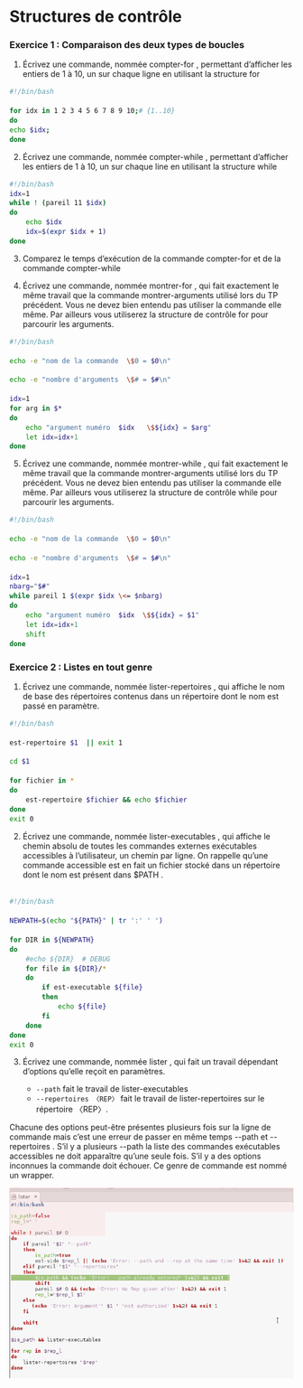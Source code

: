 # Structures de contrôle

### Exercice 1 : Comparaison des deux types de boucles

1. Écrivez une commande, nommée compter-for , permettant d’afficher les entiers de 1 à 10, un sur chaque ligne en utilisant la structure for
```bash
#!/bin/bash

for idx in 1 2 3 4 5 6 7 8 9 10;# {1..10}
do
echo $idx;
done
```
2. Écrivez une commande, nommée compter-while , permettant d’afficher les entiers de 1 à 10, un sur chaque line en utilisant la structure while

```bash
#!/bin/bash
idx=1
while ! (pareil 11 $idx)
do
    echo $idx
    idx=$(expr $idx + 1)
done
```

3. Comparez le temps d’exécution de la commande compter-for et de la commande compter-while


4. Écrivez une commande, nommée montrer-for , qui fait exactement le même travail que la commande montrer-arguments utilisé lors du TP précédent. Vous ne devez bien entendu pas utiliser la commande elle même. Par ailleurs vous utiliserez la structure de contrôle for pour parcourir les arguments.

```bash
#!/bin/bash

echo -e "nom de la commande  \$0 = $0\n"

echo -e "nombre d'arguments  \$# = $#\n"

idx=1
for arg in $*
do
    echo "argument numéro  $idx   \$${idx} = $arg"
    let idx=idx+1
done
```

5. Écrivez une commande, nommée montrer-while , qui fait exactement le même travail que la commande montrer-arguments utilisé lors du TP précédent. Vous ne devez bien entendu pas utiliser la commande elle même. Par ailleurs vous utiliserez la structure de contrôle while pour parcourir les arguments.


```bash
#!/bin/bash

echo -e "nom de la commande  \$0 = $0\n"

echo -e "nombre d'arguments  \$# = $#\n"

idx=1
nbarg="$#"
while pareil 1 $(expr $idx \<= $nbarg)
do
    echo "argument numéro  $idx  \$${idx} = $1"
    let idx=idx+1
    shift
done
```

### Exercice 2 : Listes en tout genre

1. Écrivez une commande, nommée lister-repertoires , qui affiche le nom de base des répertoires contenus dans un répertoire dont le nom est passé en paramètre.

```bash
#!/bin/bash

est-repertoire $1  || exit 1

cd $1

for fichier in *
do
    est-repertoire $fichier && echo $fichier
done
exit 0
```

2. Écrivez une commande, nommée lister-executables , qui affiche le chemin absolu de toutes les commandes externes exécutables accessibles à l’utilisateur, un chemin par ligne. On rappelle qu’une commande accessible est en fait un fichier stocké dans un répertoire dont le nom est présent dans $PATH .


```bash

#!/bin/bash

NEWPATH=$(echo "${PATH}" | tr ':' ' ')

for DIR in ${NEWPATH}
do
    #echo ${DIR}  # DEBUG
    for file in ${DIR}/*
    do
        if est-executable ${file}
        then
            echo ${file}
        fi
    done
done
exit 0
```

3. Écrivez une commande, nommée lister , qui fait un travail dépendant d’options qu’elle reçoit en paramètres.

    - `--path` fait le travail de lister-executables
    - `--repertoires 〈REP〉` fait le travail de lister-repertoires sur le répertoire 〈REP〉.

Chacune des options peut-être présentes plusieurs fois sur la ligne de commande mais c’est une erreur de passer en même temps --path et --repertoires . S’il y a plusieurs --path la liste des commandes exécutables accessibles ne doit apparaître qu’une seule fois. S’il y a des options inconnues la commande doit échouer.
Ce genre de commande est nommé un wrapper.

![lister](./lister.png)

